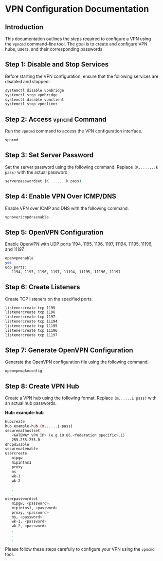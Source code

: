 # VPN Configuration Documentation

## Introduction

This documentation outlines the steps required to configure a VPN using the `vpncmd` command-line tool. The goal is to create and configure VPN hubs, users, and their corresponding passwords.

## Step 1: Disable and Stop Services

Before starting the VPN configuration, ensure that the following services are disabled and stopped:

```bash
systemctl disable vpnbridge
systemctl stop vpnbridge
systemctl disable vpnclient
systemctl stop vpnclient
```

## Step 2: Access `vpncmd` Command

Run the `vpncmd` command to access the VPN configuration interface.

```bash
vpncmd
```

## Step 3: Set Server Password

Set the server password using the following command. Replace `(K........k pass)` with the actual password.

```bash
serverpasswordset (K........k pass)
```

## Step 4: Enable VPN Over ICMP/DNS

Enable VPN over ICMP and DNS with the following command.

```bash
vpnovericmpdnsenable
```

## Step 5: OpenVPN Configuration

Enable OpenVPN with UDP ports 1194, 1195, 1196, 1197, 11194, 11195, 11196, and 11197.

```bash
openvpnenable
yes
udp ports:
   1194, 1195, 1196, 1197, 11194, 11195, 11196, 11197
```

## Step 6: Create Listeners

Create TCP listeners on the specified ports.

```bash
listenercreate tcp 1195
listenercreate tcp 1196
listenercreate tcp 1197
listenercreate tcp 11194
listenercreate tcp 11195
listenercreate tcp 11196
listenercreate tcp 11197
```

## Step 7: Generate OpenVPN Configuration

Generate the OpenVPN configuration file using the following command.

```bash
openvpnmakeconfig
```

## Step 8: Create VPN Hub

Create a VPN hub using the following format. Replace `(m......1 pass)` with an actual hub passwords.

**Hub: example-hub**

```bash
hubcreate
hub example-hub (m......1 pass)
securenathostset
   <GATEWAY_VPN_IP> (e.g 10.86.<federation specific>.1)
   255.255.255.0
dhcpdisable
securenatenable
usercreate
   mipgw
   mipintns1
   proxy
   ms
   wk-1
   wk-2
   .
   .
   .
userpasswordset
   mipgw, <password>
   mipintns1, <password>
   proxy, <password>
   ms, <password>
   wk-1, <password>
   wk-2, <password>
   .
   .
   .
```

Please follow these steps carefully to configure your VPN using the `vpncmd` tool.